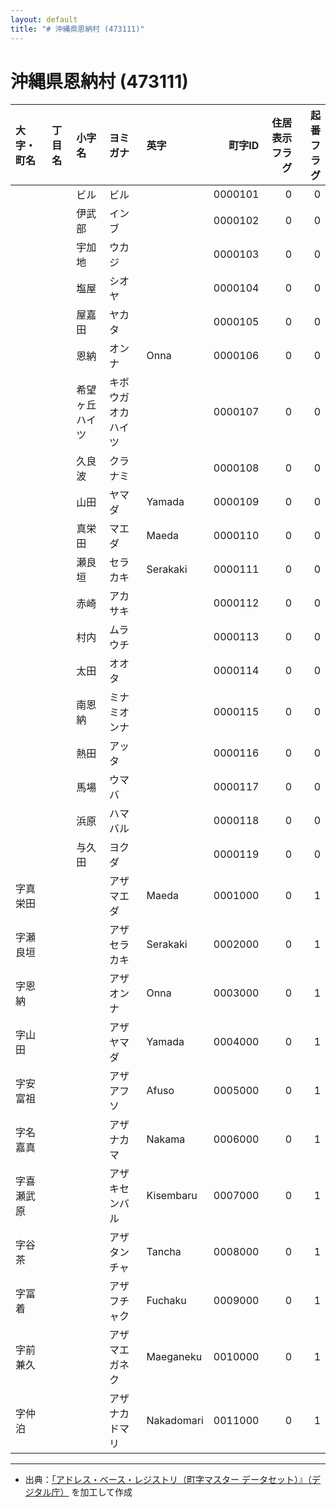 ```yaml
---
layout: default
title: "# 沖縄県恩納村 (473111)"
---
```


# 沖縄県恩納村 (473111)

| 大字・町名 | 丁目名 | 小字名 | ヨミガナ | 英字 | 町字ID | 住居表示フラグ | 起番フラグ |
|:--------|:------|:------|:-----------------|:---------------------|--------:|----------:|--------:|
|  |  | ビル | ビル |  | 0000101 | 0 | 0 |
|  |  | 伊武部 | インブ |  | 0000102 | 0 | 0 |
|  |  | 宇加地 | ウカジ |  | 0000103 | 0 | 0 |
|  |  | 塩屋 | シオヤ |  | 0000104 | 0 | 0 |
|  |  | 屋嘉田 | ヤカタ |  | 0000105 | 0 | 0 |
|  |  | 恩納 | オンナ | Onna | 0000106 | 0 | 0 |
|  |  | 希望ヶ丘ハイツ | キボウガオカハイツ |  | 0000107 | 0 | 0 |
|  |  | 久良波 | クラナミ |  | 0000108 | 0 | 0 |
|  |  | 山田 | ヤマダ | Yamada | 0000109 | 0 | 0 |
|  |  | 真栄田 | マエダ | Maeda | 0000110 | 0 | 0 |
|  |  | 瀬良垣 | セラカキ | Serakaki | 0000111 | 0 | 0 |
|  |  | 赤崎 | アカサキ |  | 0000112 | 0 | 0 |
|  |  | 村内 | ムラウチ |  | 0000113 | 0 | 0 |
|  |  | 太田 | オオタ |  | 0000114 | 0 | 0 |
|  |  | 南恩納 | ミナミオンナ |  | 0000115 | 0 | 0 |
|  |  | 熱田 | アッタ |  | 0000116 | 0 | 0 |
|  |  | 馬場 | ウマバ |  | 0000117 | 0 | 0 |
|  |  | 浜原 | ハマバル |  | 0000118 | 0 | 0 |
|  |  | 与久田 | ヨクダ |  | 0000119 | 0 | 0 |
| 字真栄田 |  |  | アザマエダ | Maeda | 0001000 | 0 | 1 |
| 字瀬良垣 |  |  | アザセラカキ | Serakaki | 0002000 | 0 | 1 |
| 字恩納 |  |  | アザオンナ | Onna | 0003000 | 0 | 1 |
| 字山田 |  |  | アザヤマダ | Yamada | 0004000 | 0 | 1 |
| 字安富祖 |  |  | アザアフソ | Afuso | 0005000 | 0 | 1 |
| 字名嘉真 |  |  | アザナカマ | Nakama | 0006000 | 0 | 1 |
| 字喜瀬武原 |  |  | アザキセンバル | Kisembaru | 0007000 | 0 | 1 |
| 字谷茶 |  |  | アザタンチャ | Tancha | 0008000 | 0 | 1 |
| 字冨着 |  |  | アザフチャク | Fuchaku | 0009000 | 0 | 1 |
| 字前兼久 |  |  | アザマエガネク | Maeganeku | 0010000 | 0 | 1 |
| 字仲泊 |  |  | アザナカドマリ | Nakadomari | 0011000 | 0 | 1 |

---

- 出典：[「アドレス・ベース・レジストリ（町字マスター データセット）』（デジタル庁）](https://www.digital.go.jp/policies/base_registry_address/) を加工して作成